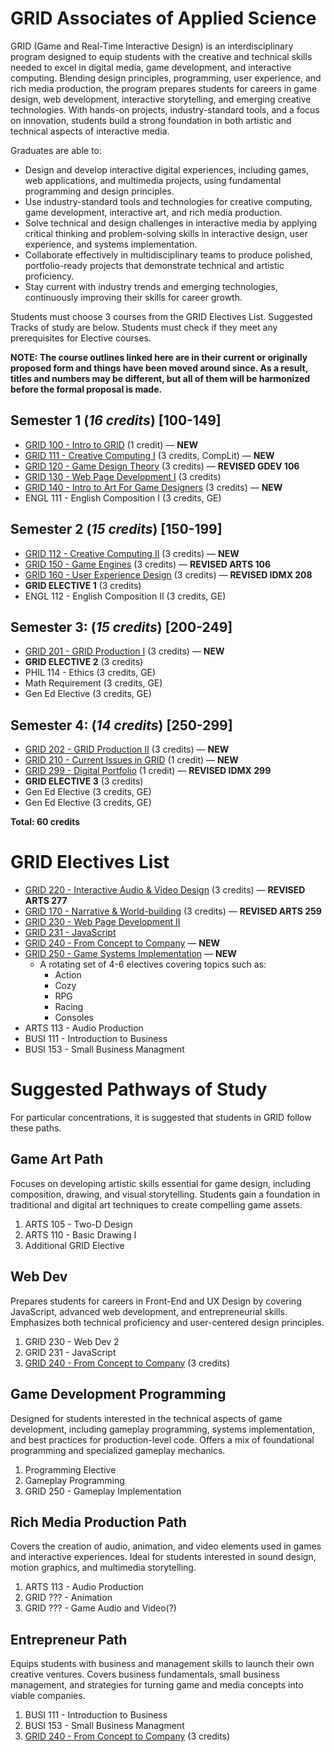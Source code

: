 # GRID Associates of Applied Science

GRID (Game and Real-Time Interactive Design) is an interdisciplinary program designed to equip students with the creative and technical skills needed to excel in digital media, game development, and interactive computing. Blending design principles, programming, user experience, and rich media production, the program prepares students for careers in game design, web development, interactive storytelling, and emerging creative technologies. With hands-on projects, industry-standard tools, and a focus on innovation, students build a strong foundation in both artistic and technical aspects of interactive media.

Graduates are able to:

* Design and develop interactive digital experiences, including games, web applications, and multimedia projects, using fundamental programming and design principles.
* Use industry-standard tools and technologies for creative computing, game development, interactive art, and rich media production.
* Solve technical and design challenges in interactive media by applying critical thinking and problem-solving skills in interactive design, user experience, and systems implementation.
* Collaborate effectively in multidisciplinary teams to produce polished, portfolio-ready projects that demonstrate technical and artistic proficiency.
* Stay current with industry trends and emerging technologies, continuously improving their skills for career growth.

Students must choose 3 courses from the GRID Electives List. Suggested Tracks of study are below. Students must check if they meet any prerequisites for Elective courses.

**NOTE: The course outlines linked here are in their current or originally proposed form and things have been moved around since. As a result, titles and numbers may be different, but all of them will be harmonized before the formal proposal is made.**

## Semester 1 (*16 credits*) [100-149]
* [GRID 100 - Intro to GRID](../classes/intro-to-grid.md) (1 credit) — **NEW**
* [GRID 111 - Creative Computing I](../classes/creative-computing-i.md) (3 credits, CompLit) — **NEW**
* [GRID 120 - Game Design Theory](../classes/game-design-theory.md) (3 credits) — **REVISED GDEV 106**
* [GRID 130 - Web Page Development I](../classes/web-page-development-i.md) (3 credits)
* [GRID 140 - Intro to Art For Game Designers](../classes/intro-to-art-for-game-designers.md) (3 credits) — **NEW**
* ENGL 111 - English Composition I (3 credits, GE)

## Semester 2 (*15 credits*) [150-199]
* [GRID 112 - Creative Computing II](../classes/creative-computing-ii.md) (3 credits) — **NEW**
* [GRID 150 - Game Engines](../classes/game-engines.md) (3 credits) — **REVISED ARTS 106**
* [GRID 160 - User Experience Design](../classes/user-experience-design.md) (3 credits) — **REVISED IDMX 208**
* **GRID ELECTIVE 1** (3 credits)
* ENGL 112 - English Composition II (3 credits, GE)

## Semester 3: (*15 credits*) [200-249]
* [GRID 201 - GRID Production I](../classes/grid-production-1.md) (3 credits) — **NEW**
* **GRID ELECTIVE 2** (3 credits)
* PHIL 114 - Ethics (3 credits, GE)
* Math Requirement (3 credits, GE)
* Gen Ed Elective (3 credits, GE)

## Semester 4: (*14 credits*) [250-299]
* [GRID 202 - GRID Production II](../classes/grid-production-ii.md) (3 credits) — **NEW**
* [GRID 210 - Current Issues in GRID](../classes/current-issues-in-grid.md) (1 credit) — **NEW**
* [GRID 299 - Digital Portfolio](../classes/digital-portfolio.md) (1 credit) — **REVISED IDMX 299**
* **GRID ELECTIVE 3** (3 credits)
* Gen Ed Elective (3 credits, GE)
* Gen Ed Elective (3 credits, GE)

**Total: 60 credits**


# GRID Electives List

* [GRID 220 - Interactive Audio & Video Design](../classes/interactive-audio-video-design.md) (3 credits) — **REVISED ARTS 277**
* [GRID 170 - Narrative & World-building](../classes/narrative-and-worldbuilding.md) (3 credits) — **REVISED ARTS 259**
* [GRID 230 - Web Page Development II](../classes/web-page-development-ii.md)
* [GRID 231 - JavaScript](../classes/javascript.md)
* [GRID 240 - From Concept to Company](../classes/from-concept-to-company.md) — **NEW**
* [GRID 250 - Game Systems Implementation](../classes/game-systems-implementation.md) — **NEW**
    * A rotating set of 4-6 electives covering topics such as:
        * Action
        * Cozy
        * RPG
        * Racing
        * Consoles
* ARTS 113 - Audio Production
* BUSI 111 - Introduction to Business
* BUSI 153 - Small Business Managment

# Suggested Pathways of Study

For particular concentrations, it is suggested that students in GRID follow these paths.

## Game Art Path
Focuses on developing artistic skills essential for game design, including composition, drawing, and visual storytelling. Students gain a foundation in traditional and digital art techniques to create compelling game assets.
1. ARTS 105 - Two-D Design
1. ARTS 110 - Basic Drawing I
1. Additional GRID Elective

## Web Dev 
Prepares students for careers in Front-End and UX Design by covering JavaScript, advanced web development, and entrepreneurial skills. Emphasizes both technical proficiency and user-centered design principles.
1. GRID 230 - Web Dev 2
1. GRID 231 - JavaScript
1. [GRID 240 - From Concept to Company](../classes/from-concept-to-company.md) (3 credits)

## Game Development Programming
Designed for students interested in the technical aspects of game development, including gameplay programming, systems implementation, and best practices for production-level code. Offers a mix of foundational programming and specialized gameplay mechanics.
1. Programming Elective
1. Gameplay Programming
1. GRID 250 - Gameplay Implementation

## Rich Media Production Path
Covers the creation of audio, animation, and video elements used in games and interactive experiences. Ideal for students interested in sound design, motion graphics, and multimedia storytelling.
1. ARTS 113 - Audio Production
1. GRID ??? - Animation
1. GRID ??? - Game Audio and Video(?)

## Entrepreneur Path
Equips students with business and management skills to launch their own creative ventures. Covers business fundamentals, small business management, and strategies for turning game and media concepts into viable companies.
1. BUSI 111 - Introduction to Business
1. BUSI 153 - Small Business Managment
1. [GRID 240 - From Concept to Company](../classes/from-concept-to-company.md) (3 credits)
